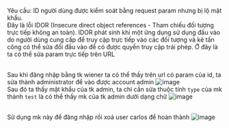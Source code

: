 Yêu cầu: ID người dùng được kiểm soát bằng request param nhưng bị lộ mật khẩu.
<br> Đây là lỗi IDOR (Insecure direct object references - Tham chiếu đối tượng trực tiếp không an toàn). 
IDOR phát sinh khi một ứng dụng sử dụng đầu vào do người dùng cung cấp để truy cập trực tiếp vào các đối tượng 
và kẻ tấn công có thể sửa đổi đầu vào để có được quyền truy cập trái phép. Ở đây là ta có thể sửa param trực tiếp trên URL

<br> Sau khi đăng nhập bằng tk wiener ta có thể thấy trên url có param của id, ta sửa thành administrator để vào được account admin
![image](https://user-images.githubusercontent.com/62832067/156543521-04fb69c7-d82e-42eb-999a-3a977456b69c.png)
<br> Sau đó ta thấy mật khẩu của tk admin, ta chỉ cần sửa thuộc tính ```type``` của mk thành ```test``` là có thể thấy mk của tk admin dưới dạng chữ
![image](https://user-images.githubusercontent.com/62832067/156543755-0fea164c-5ff1-4f26-aa38-95b08bc0f7b1.png)

<br> Sử dụng mk này để đăng nhập rồi xoá user carlos để hoàn thành
![image](https://user-images.githubusercontent.com/62832067/156543764-fd7e380d-4df4-4847-8b36-ae6afccfeeb4.png)
